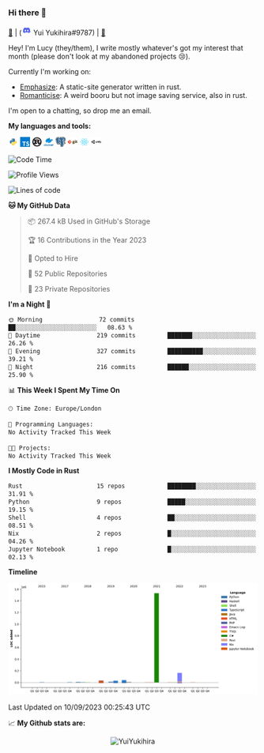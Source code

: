 ### Hi there 👋

[📧](mailto:lucy@dragnof.pro) | (<img height="20" src="https://raw.githubusercontent.com/github/explore/80688e429a7d4ef2fca1e82350fe8e3517d3494d/topics/discord/discord.png"> Yui Yukihira#9787) | [🔑](https://keyoxide.org/hkp/5b53fb285f862739d1b97a32e87ce5d7e995b976)

Hey! I'm Lucy (they/them), I write mostly whatever's got my interest that month (please don't look at my abandoned projects 😢).

Currently I'm working on:

- [Emphasize](https://github.com/makepress/emphasize): A static-site generator written in rust.
- [Romanticise](https://github.com/YuiYukihira/romanticise): A weird booru but not image saving service, also in rust.

I'm open to a chatting, so drop me an email.

**My languages and tools:**

<code><img height="20" src="https://raw.githubusercontent.com/github/explore/80688e429a7d4ef2fca1e82350fe8e3517d3494d/topics/python/python.png"></code>
<code><img height="20" src="https://raw.githubusercontent.com/github/explore/80688e429a7d4ef2fca1e82350fe8e3517d3494d/topics/typescript/typescript.png"></code>
<code><img height="20" src="https://raw.githubusercontent.com/github/explore/80688e429a7d4ef2fca1e82350fe8e3517d3494d/topics/rust/rust.png"></code>
<code><img height="20" src="https://raw.githubusercontent.com/github/explore/80688e429a7d4ef2fca1e82350fe8e3517d3494d/topics/docker/docker.png"></code>
<code><img height="20" src="https://raw.githubusercontent.com/github/explore/80688e429a7d4ef2fca1e82350fe8e3517d3494d/topics/postgresql/postgresql.png"></code>
<code><img height="20" src="https://raw.githubusercontent.com/github/explore/80688e429a7d4ef2fca1e82350fe8e3517d3494d/topics/git/git.png"></code>
<code><img height="20" src="https://raw.githubusercontent.com/github/explore/80688e429a7d4ef2fca1e82350fe8e3517d3494d/topics/react/react.png"></code>
<code><img height="20" src="https://raw.githubusercontent.com/github/explore/80688e429a7d4ef2fca1e82350fe8e3517d3494d/topics/unity/unity.png"></code>

<!--START_SECTION:waka-->
![Code Time](http://img.shields.io/badge/Code%20Time-444%20hrs%2047%20mins-blue)

![Profile Views](http://img.shields.io/badge/Profile%20Views-3-blue)

![Lines of code](https://img.shields.io/badge/From%20Hello%20World%20I%27ve%20Written-1.8%20million%20lines%20of%20code-blue)

**🐱 My GitHub Data** 

> 📦 267.4 kB Used in GitHub's Storage 
 > 
> 🏆 16 Contributions in the Year 2023
 > 
> 💼 Opted to Hire
 > 
> 📜 52 Public Repositories 
 > 
> 🔑 23 Private Repositories 
 > 
**I'm a Night 🦉** 

```text
🌞 Morning                72 commits          ██░░░░░░░░░░░░░░░░░░░░░░░   08.63 % 
🌆 Daytime                219 commits         ███████░░░░░░░░░░░░░░░░░░   26.26 % 
🌃 Evening                327 commits         ██████████░░░░░░░░░░░░░░░   39.21 % 
🌙 Night                  216 commits         ██████░░░░░░░░░░░░░░░░░░░   25.90 % 
```


📊 **This Week I Spent My Time On** 

```text
🕑︎ Time Zone: Europe/London

💬 Programming Languages: 
No Activity Tracked This Week

🐱‍💻 Projects: 
No Activity Tracked This Week
```

**I Mostly Code in Rust** 

```text
Rust                     15 repos            ████████░░░░░░░░░░░░░░░░░   31.91 % 
Python                   9 repos             █████░░░░░░░░░░░░░░░░░░░░   19.15 % 
Shell                    4 repos             ██░░░░░░░░░░░░░░░░░░░░░░░   08.51 % 
Nix                      2 repos             █░░░░░░░░░░░░░░░░░░░░░░░░   04.26 % 
Jupyter Notebook         1 repo              █░░░░░░░░░░░░░░░░░░░░░░░░   02.13 % 
```



**Timeline**

![Lines of Code chart](https://raw.githubusercontent.com/YuiYukihira/YuiYukihira/main/assets/bar_graph.png)


 Last Updated on 10/09/2023 00:25:43 UTC
<!--END_SECTION:waka-->

📈 **My Github stats are:**

<p align="center">
    <img src="https://github-readme-stats.vercel.app/api?username=YuiYukihira&show_icons=true&theme=tokyonight&count_private=true" alt="YuiYukihira">
</p>
